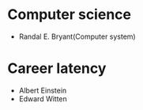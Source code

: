 # Computer science
- Randal E. Bryant(Computer system)

# Career latency
- Albert Einstein
- Edward Witten
